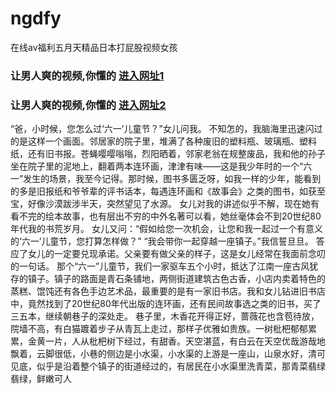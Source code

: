 # ngdfy
在线av福利五月天精品日本打屁股视频女孩
                 
### 让男人爽的视频,你懂的  [进入网址1](https://jaakcc.com/?444)

### 让男人爽的视频,你懂的  [进入网址2](https://jaamcc.com/?444)
                       
“爸，小时候，您怎么过‘六一’儿童节？”女儿问我。
不知怎的，我脑海里迅速闪过的是这样一个画面。邻居家的院子里，堆满了各种废旧的塑料瓶、玻璃瓶、塑料纸，还有旧书报。苍蝇嘤嘤嗡嗡，烈阳晒着，邻家老翁在规整废品，我和他的孙子坐在院子里的泥地上，翻着两本连环画，津津有味——这是我少年时的一个“六一”发生的场景，我至今记得。那时候，图书多匮乏呀，如我一样的少年，能看到的多是旧报纸和爷爷辈的评书话本，每遇连环画和《故事会》之类的图书，如获至宝，好像沙漠跋涉半天，突然望见了水源。
女儿对我的讲述似乎不解，现在她有看不完的绘本故事，也有层出不穷的中外名著可以看，她丝毫体会不到20世纪80年代我的书荒岁月。
女儿又问：“假如给您一次机会，让您和我一起过一个有意义的‘六一’儿童节，您打算怎样做？”
“我会带你一起穿越一座镇子。”我信誓旦旦。
答应了女儿的一定要兑现承诺。父亲要有做父亲的样子，这是女儿经常在我面前念叨的一句话。
那个“六一”儿童节，我们一家驱车五个小时，抵达了江南一座古风犹存的镇子。镇子的路面是青石条铺地，两侧街道建筑古色古香，小店内卖着特色的蒸糕、馄饨还有各色手边艺术品，最重要的是有一家旧书店。我和女儿钻进旧书店中，竟然找到了20世纪80年代出版的连环画，还有民间故事选之类的旧书，买了三五本，继续朝巷子的深处走。
巷子里，木香花开得正好，蔷薇花也含苞待放，院墙不高，有白猫踱着步子从青瓦上走过，那样子优雅如贵族。一树枇杷郁郁累累，金黄一片，人从枇杷树下经过，有甜香。天空湛蓝，有白云在天空优哉游哉地飘着，云脚很低，小巷的侧边是小水渠，小水渠的上游是一座山，山泉水好，清可见底，似乎是沿着整个镇子的街道经过的，有居民在小水渠里洗青菜，那青菜翡绿翡绿，鲜嫩可人
